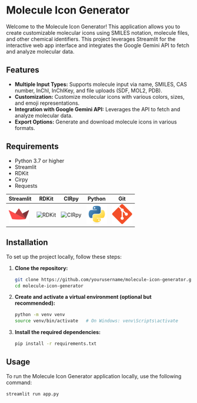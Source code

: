 # Molecule Icon Generator

Welcome to the Molecule Icon Generator! This application allows you to create customizable molecular icons using SMILES notation, molecule files, and other chemical identifiers. This project leverages Streamlit for the interactive web app interface and integrates the Google Gemini API to fetch and analyze molecular data.

## Features

- **Multiple Input Types:** Supports molecule input via name, SMILES, CAS number, InChI, InChIKey, and file uploads (SDF, MOL2, PDB).
- **Customization:** Customize molecular icons with various colors, sizes, and emoji representations.
- **Integration with Google Gemini API:** Leverages the API to fetch and analyze molecular data.
- **Export Options:** Generate and download molecule icons in various formats.

## Requirements

- Python 3.7 or higher
- Streamlit
- RDKit
- Cirpy
- Requests

| Streamlit | RDKit | CIRpy | Python | Git |
|-----------|-------|-------|--------|-----|
| <img src="https://raw.githubusercontent.com/devicons/devicon/master/icons/streamlit/streamlit-original.svg" title="Streamlit" alt="Streamlit" width="55" height="55"/> | <img src="https://cdn-icons-png.flaticon.com/512/682/682172.png" title="RDKit" alt="RDKit" width="55" height="55"/> | <img src="https://cdn-icons-png.flaticon.com/512/6523/6523724.png" title="CIRpy" alt="CIRpy" width="55" height="55"/> | <img src="https://raw.githubusercontent.com/devicons/devicon/master/icons/python/python-original.svg" title="Python" alt="Python" width="55" height="55"/> | <img src="https://raw.githubusercontent.com/devicons/devicon/master/icons/git/git-original.svg" title="Git" alt="Git" width="55" height="55"/> |

## Installation

To set up the project locally, follow these steps:

1. **Clone the repository:**

    ```bash
    git clone https://github.com/yourusername/molecule-icon-generator.git
    cd molecule-icon-generator
    ```

2. **Create and activate a virtual environment (optional but recommended):**

    ```bash
    python -m venv venv
    source venv/bin/activate   # On Windows: venv\Scripts\activate
    ```

3. **Install the required dependencies:**

    ```bash
    pip install -r requirements.txt
    ```

## Usage

To run the Molecule Icon Generator application locally, use the following command:

```bash
streamlit run app.py

